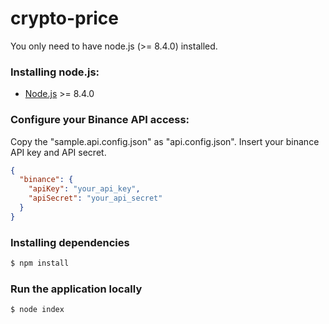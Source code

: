 # crypto-price

You only need to have node.js (>= 8.4.0) installed.

### Installing node.js:

- [Node.js](http://nodejs.org) >= 8.4.0

### Configure your Binance API access:

Copy the "sample.api.config.json" as "api.config.json". 
Insert your binance API key and API secret.

```json
{
  "binance": {
    "apiKey": "your_api_key",
    "apiSecret": "your_api_secret"
  }
}
```

### Installing dependencies
```sh
$ npm install
```

### Run the application locally
```sh
$ node index
```
